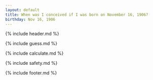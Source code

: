 ```yaml
---
layout: default
title: When was I conceived if I was born on November 16, 1906?
birthday: Nov 16, 1906
---
```


{% include header.md %}

{% include guess.md %}

{% include calculate.md %}

{% include safety.md %}

{% include footer.md %}



